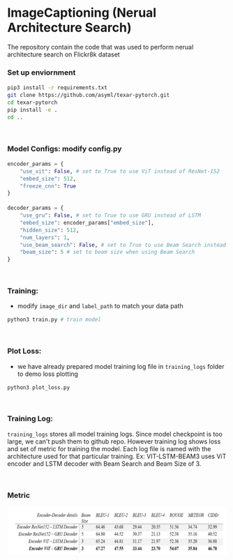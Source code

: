 # ImageCaptioning (Nerual Architecture Search)
The repository contain the code that was used to perform nerual architecture search on Flickr8k dataset

### Set up enviornment
```bash
pip3 install -r requirements.txt
git clone https://github.com/asyml/texar-pytorch.git 
cd texar-pytorch
pip install -e .
cd ..
```

<br>


### Model Configs: modify config.py
```py
encoder_params = {
    "use_vit": False, # set to True to use ViT instead of ResNet-152
    "embed_size": 512,
    "freeze_cnn": True
}

decoder_params = {
    "use_gru": False, # set to True to use GRU instead of LSTM
    "embed_size": encoder_params["embed_size"],
    "hidden_size": 512,
    "num_layers": 1,
    "use_beam_search": False, # set to True to use Beam Search instead of Greedy
    "beam_size": 5 # set to beam size when using Beam Search
}
```

<br>

### Training:
- modify `image_dir` and `label_path` to match your data path
```bash
python3 train.py # train model
```

<br>

### Plot Loss:
- we have already prepared model training log file in `training_logs` folder to demo loss plotting
```bash
python3 plot_loss.py
```

<br>

### Training Log:
`training_logs` stores all model training logs. Since model checkpoint is too large, we can't push them to github repo. However training log shows loss and set of metric for training the model. Each log file is named with the architecture used for that particular training. Ex: VIT-LSTM-BEAM3 uses ViT encoder and LSTM decoder with Beam Search and Beam Size of 3.

<br>

### Metric
![metric](image-captioning-metric.png)
